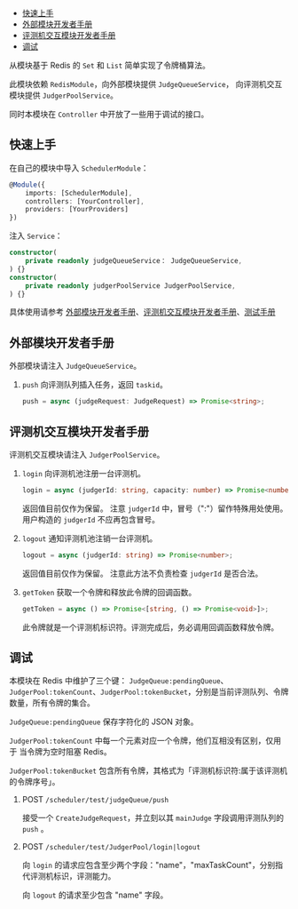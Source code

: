 - [快速上手](#快速上手)
- [外部模块开发者手册](#外部模块开发者手册)
- [评测机交互模块开发者手册](#评测机交互模块开发者手册)
- [调试](#调试)

从模块基于 Redis 的 `Set` 和 `List` 简单实现了令牌桶算法。

此模块依赖 `RedisModule`，向外部模块提供 `JudgeQueueService`， 向评测机交互模块提供 `JudgerPoolService`。

同时本模块在 `Controller` 中开放了一些用于调试的接口。

## 快速上手

在自己的模块中导入 `SchedulerModule`：
```ts
@Module({
    imports: [SchedulerModule],
    controllers: [YourController],
    providers: [YourProviders]
})
```

注入 `Service`：
```ts
constructor(
    private readonly judgeQueueService： JudgeQueueService,
) {}
constructor(
    private readonly judgerPoolService JudgerPoolService,
) {}
```

具体使用请参考 [外部模块开发者手册](##外部模块开发者手册)、[评测机交互模块开发者手册](##评测机交互模块开发者手册)、[测试手册](##测试手册)

## 外部模块开发者手册

外部模块请注入 `JudgeQueueService`。

1. `push` 向评测队列插入任务，返回 `taskid`。
   ```ts
   push = async (judgeRequest: JudgeRequest) => Promise<string>;
   ```

## 评测机交互模块开发者手册

评测机交互模块请注入 `JudgerPoolService`。

1. `login` 向评测机池注册一台评测机。
   ```ts
   login = async (judgerId: string, capacity: number) => Promise<number>;
   ```
   返回值目前仅作为保留。
   注意 `judgerId` 中，冒号（":"）留作特殊用处使用。用户构造的 `judgerId` 不应再包含冒号。

2. `logout` 通知评测机池注销一台评测机。
   ```ts
   logout = async (judgerId: string) => Promise<number>;
   ```
   返回值目前仅作为保留。
   注意此方法不负责检查 `judgerId` 是否合法。

3. `getToken` 获取一个令牌和释放此令牌的回调函数。
   ```ts
   getToken = async () => Promise<[string, () => Promise<void>]>;
   ```
   此令牌就是一个评测机标识符。评测完成后，务必调用回调函数释放令牌。

## 调试

本模块在 Redis 中维护了三个键：
`JudgeQueue:pendingQueue`、`JudgerPool:tokenCount`、`JudgerPool:tokenBucket`，分别是当前评测队列、令牌数量，所有令牌的集合。

 `JudgeQueue:pendingQueue` 保存字符化的 JSON 对象。

`JudgerPool:tokenCount` 中每一个元素对应一个令牌，他们互相没有区别，仅用于
当令牌为空时阻塞 Redis。

`JudgerPool:tokenBucket` 包含所有令牌，其格式为「评测机标识符:属于该评测机的令牌序号」。 


1. POST `/scheduler/test/judgeQueue/push`
   
   接受一个 `CreateJudgeRequest`，并立刻以其 `mainJudge` 字段调用评测队列的 `push` 。

2. POST `/scheduler/test/JudgerPool/login|logout`
   
    向 `login` 的请求应包含至少两个字段："name"，"maxTaskCount"，分别指代评测机标识，评测能力。

    向 `logout` 的请求至少包含 "name" 字段。